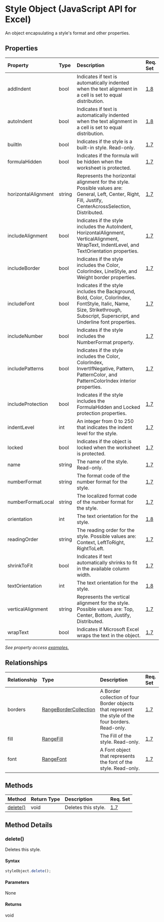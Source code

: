 # Style Object (JavaScript API for Excel)

An object encapsulating a style's format and other properties.

## Properties

| Property	   | Type	|Description| Req. Set|
|:---------------|:--------|:----------|:----|
|addIndent|bool|Indicates if text is automatically indented when the text alignment in a cell is set to equal distribution.|[1.8](../requirement-sets/excel-api-requirement-sets.md)|
|autoIndent|bool|Indicates if text is automatically indented when the text alignment in a cell is set to equal distribution.|[1.8](../requirement-sets/excel-api-requirement-sets.md)|
|builtIn|bool|Indicates if the style is a built-in style. Read-only.|[1.7](../requirement-sets/excel-api-requirement-sets.md)|
|formulaHidden|bool|Indicates if the formula will be hidden when the worksheet is protected.|[1.7](../requirement-sets/excel-api-requirement-sets.md)|
|horizontalAlignment|string|Represents the horizontal alignment for the style. Possible values are: General, Left, Center, Right, Fill, Justify, CenterAcrossSelection, Distributed.|[1.7](../requirement-sets/excel-api-requirement-sets.md)|
|includeAlignment|bool|Indicates if the style includes the AutoIndent, HorizontalAlignment, VerticalAlignment, WrapText, IndentLevel, and TextOrientation properties.|[1.7](../requirement-sets/excel-api-requirement-sets.md)|
|includeBorder|bool|Indicates if the style includes the Color, ColorIndex, LineStyle, and Weight border properties.|[1.7](../requirement-sets/excel-api-requirement-sets.md)|
|includeFont|bool|Indicates if the style includes the Background, Bold, Color, ColorIndex, FontStyle, Italic, Name, Size, Strikethrough, Subscript, Superscript, and Underline font properties.|[1.7](../requirement-sets/excel-api-requirement-sets.md)|
|includeNumber|bool|Indicates if the style includes the NumberFormat property.|[1.7](../requirement-sets/excel-api-requirement-sets.md)|
|includePatterns|bool|Indicates if the style includes the Color, ColorIndex, InvertIfNegative, Pattern, PatternColor, and PatternColorIndex interior properties.|[1.7](../requirement-sets/excel-api-requirement-sets.md)|
|includeProtection|bool|Indicates if the style includes the FormulaHidden and Locked protection properties.|[1.7](../requirement-sets/excel-api-requirement-sets.md)|
|indentLevel|int|An integer from 0 to 250 that indicates the indent level for the style.|[1.7](../requirement-sets/excel-api-requirement-sets.md)|
|locked|bool|Indicates if the object is locked when the worksheet is protected.|[1.7](../requirement-sets/excel-api-requirement-sets.md)|
|name|string|The name of the style. Read-only.|[1.7](../requirement-sets/excel-api-requirement-sets.md)|
|numberFormat|string|The format code of the number format for the style.|[1.7](../requirement-sets/excel-api-requirement-sets.md)|
|numberFormatLocal|string|The localized format code of the number format for the style.|[1.7](../requirement-sets/excel-api-requirement-sets.md)|
|orientation|int|The text orientation for the style.|[1.8](../requirement-sets/excel-api-requirement-sets.md)|
|readingOrder|string|The reading order for the style. Possible values are: Context, LeftToRight, RightToLeft.|[1.7](../requirement-sets/excel-api-requirement-sets.md)|
|shrinkToFit|bool|Indicates if text automatically shrinks to fit in the available column width.|[1.7](../requirement-sets/excel-api-requirement-sets.md)|
|textOrientation|int|The text orientation for the style.|[1.8](../requirement-sets/excel-api-requirement-sets.md)|
|verticalAlignment|string|Represents the vertical alignment for the style. Possible values are: Top, Center, Bottom, Justify, Distributed.|[1.7](../requirement-sets/excel-api-requirement-sets.md)|
|wrapText|bool|Indicates if Microsoft Excel wraps the text in the object.|[1.7](../requirement-sets/excel-api-requirement-sets.md)|

_See property access [examples.](#property-access-examples)_

## Relationships
| Relationship | Type	|Description| Req. Set|
|:---------------|:--------|:----------|:----|
|borders|[RangeBorderCollection](rangebordercollection.md)|A Border collection of four Border objects that represent the style of the four borders. Read-only.|[1.7](../requirement-sets/excel-api-requirement-sets.md)|
|fill|[RangeFill](rangefill.md)|The Fill of the style. Read-only.|[1.7](../requirement-sets/excel-api-requirement-sets.md)|
|font|[RangeFont](rangefont.md)|A Font object that represents the font of the style. Read-only.|[1.7](../requirement-sets/excel-api-requirement-sets.md)|

## Methods

| Method		   | Return Type	|Description| Req. Set|
|:---------------|:--------|:----------|:----|
|[delete()](#delete)|void|Deletes this style.|[1.7](../requirement-sets/excel-api-requirement-sets.md)|

## Method Details


### delete()
Deletes this style.

#### Syntax
```js
styleObject.delete();
```

#### Parameters
None

#### Returns
void
